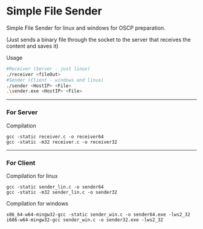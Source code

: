 # Simple File Sender

Simple File Sender for linux and windows for OSCP preparation.

(Just sends a binary file through the socket to the server that receives the content and saves it)

Usage

```bash
#Receiver (Server - just linux)
./receiver <fileOut>
#Sender (Client - windows and linux)
./sender <HostIP> <File>
.\sender.exe <HostIP> <File>
```

---
### For Server

Compilation
```
gcc -static receiver.c -o receiver64
gcc -static -m32 receiver.c -o receiver32
```

---
### For Client

Compilation for linux
```
gcc -static sender_lin.c -o sender64
gcc -static -m32 sender_lin.c -o sender32
```

Compilation for windows
```
x86_64-w64-mingw32-gcc -static sender_win.c -o sender64.exe -lws2_32
i686-w64-mingw32-gcc sender_win.c -o sender32.exe -lws2_32
```
